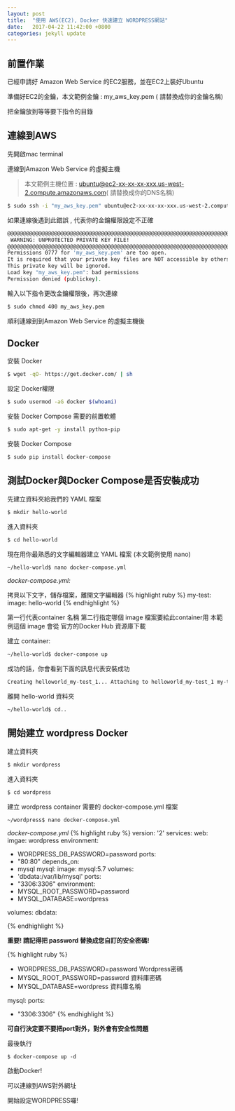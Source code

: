 ```yaml
---
layout: post
title:  "使用 AWS(EC2), Docker 快速建立 WORDPRESS網站"
date:   2017-04-22 11:42:00 +0800
categories: jekyll update
---
```


前置作業
---------

已經申請好 Amazon Web Service 的EC2服務，並在EC2上裝好Ubuntu

準備好EC2的金鑰，本文範例金鑰 : my_aws_key.pem ( 請替換成你的金鑰名稱)

把金鑰放到等等要下指令的目錄

連線到AWS
---------

先開啟mac terminal

連線到Amazon Web Service 的虛擬主機

> 本文範例主機位置 : ubuntu@ec2-xx-xx-xx-xxx.us-west-2.compute.amazonaws.com( 請替換成你的DNS名稱)

```sh
$ sudo ssh -i "my_aws_key.pem" ubuntu@ec2-xx-xx-xx-xxx.us-west-2.compute.amazonaws.com
```


如果連線後遇到此錯誤 , 代表你的金鑰權限設定不正確

```sh
@@@@@@@@@@@@@@@@@@@@@@@@@@@@@@@@@@@@@@@@@@@@@@@@@@@@@@@@@@@@@@@@@@@@@@@@@@@@@@
 WARNING: UNPROTECTED PRIVATE KEY FILE!
@@@@@@@@@@@@@@@@@@@@@@@@@@@@@@@@@@@@@@@@@@@@@@@@@@@@@@@@@@@@@@@@@@@@@@@@@@@@@@
Permissions 0777 for 'my_aws_key.pem' are too open.
It is required that your private key files are NOT accessible by others.
This private key will be ignored.
Load key "my_aws_key.pem": bad permissions
Permission denied (publickey).
```

輸入以下指令更改金鑰權限後，再次連線

```sh
$ sudo chmod 400 my_aws_key.pem
```

順利連線到到Amazon Web Service 的虛擬主機後


Docker
------

安裝 Docker
```sh
$ wget -qO- https://get.docker.com/ | sh
```

設定 Docker權限
```sh
$ sudo usermod -aG docker $(whoami)
```

安裝 Docker Compose 需要的前置軟體
```sh
$ sudo apt-get -y install python-pip
```

安裝 Docker Compose

```sh
$ sudo pip install docker-compose
```


測試Docker與Docker Compose是否安裝成功
------

先建立資料夾給我們的 YAML 檔案
```sh
$ mkdir hello-world
```

進入資料夾
```sh
$ cd hello-world
```

現在用你最熟悉的文字編輯器建立  YAML 檔案 (本文範例使用 nano)
```sh
~/hello-world$ nano docker-compose.yml
```


*docker-compose.yml:*

拷貝以下文字，儲存檔案，離開文字編輯器
{% highlight ruby %}
my-test: 
    image: hello-world
{% endhighlight %}

第一行代表container 名稱
第二行指定哪個 image 檔案要給此container用
本範例這個 image 會從 官方的Docker Hub 資源庫下載

建立 container:

```sh
~/hello-world$ docker-compose up
```

成功的話，你會看到下面的訊息代表安裝成功

```sh
Creating helloworld_my-test_1... Attaching to helloworld_my-test_1 my-test_1 | my-test_1 | Hello from Docker. my-test_1 | This message shows that your installation appears to be working correctly. my-test_1 |
```

離開 hello-world 資料夾

```sh
~/hello-world$ cd..
```

開始建立 wordpress Docker  
------

建立資料夾
```sh
$ mkdir wordpress
```

進入資料夾

```sh
$ cd wordpress
```

建立 wordpress container 需要的 docker-compose.yml 檔案

```sh
~/wordpress$ nano docker-compose.yml
```

*docker-compose.yml*
{% highlight ruby %}
version: '2'
services:
 web:
 imgae: wordpress
 environment:
 - WORDPRESS_DB_PASSWORD=password
 ports:
 - "80:80"
 depends_on:
 - mysql
 mysql:
 image: mysql:5.7
 volumes:
 - 'dbdata:/var/lib/mysql'
 ports:
 - "3306:3306"
 environment:
 - MYSQL_ROOT_PASSWORD=password
 - MYSQL_DATABASE=wordpress

volumes:
 dbdata:

{% endhighlight %}


**重要! 請記得把 password 替換成您自訂的安全密碼!**

{% highlight ruby %}
- WORDPRESS_DB_PASSWORD=password Wordpress密碼
- MYSQL_ROOT_PASSWORD=password 資料庫密碼
- MYSQL_DATABASE=wordpress 資料庫名稱

mysql:
 ports:
 - "3306:3306"
{% endhighlight %}

**可自行決定要不要把port對外，對外會有安全性問題**

最後執行
```
$ docker-compose up -d
```

啟動Docker!

可以連線到AWS對外網址

開始設定WORDPRESS囉!

